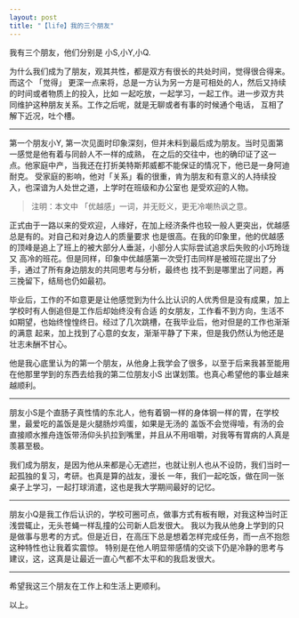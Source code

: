 ```yaml
---
layout: post
title: "【life】我的三个朋友"
---
```


我有三个朋友，他们分别是 小S,小Y,小Q.


为什么我们成为了朋友，观其共性，都是双方有很长的共处时间，觉得很合得来。
而这个 「觉得」 更深一点来将，总是一方认为另一方是可相处的人，然后又持续的时间或者物质上的投入，比如
一起吃放，一起学习，一起工作。进一步双方共同维护这种朋友关系。工作之后呢，就是无聊或者有事的时候通个电话，
互相了解下近况，吐个槽。

------

第一个朋友小Y, 第一次见面时印象深刻，但并未料到最后成为朋友。当时见面第一感觉是他有着与同龄人不一样的成熟，
在之后的交往中，也的确印证了这一点。他家庭中产，当我还在打折美特斯邦威都不能保证的情况下，他已是一身阿迪耐克。
受家庭的影响，他对「关系」看的很重，肯为朋友和有意义的人持续投入，也深谙为人处世之道，上学时在班级和办公室也
是受欢迎的人物。

> 注明：本文中 「优越感」一词，并无贬义，更无冷嘲热讽之意。

正式由于一路以来的受欢迎，人缘好，在加上经济条件也较一般人更突出，优越感总是有的。对自己和对身边人的质量要求
也是很高。在我的印象里，他的优越感的顶峰是追上了班上的被大部分人垂涎，小部分人实际尝试追求后失败的小巧玲珑又
高冷的班花。但是同样，印象中优越感第一次受打击同样是被班花提出了分手，通过了所有身边朋友的共同思考与分析，最终也
找不到是哪里出了问题，再三挽留下，结局也仍如最初。

毕业后，工作的不如意更是让他感觉到为什么比认识的人优秀但是没有成果，加上学校时有人倒追但是工作后却始终没有合适
的女朋友，工作看不到方向，生活不如期望，也始终惶惶终日。经过了几次跳槽，在我毕业后，他对但是的工作也渐渐的满意
起来，加上找到了心意的女友，渐渐平静了下来，但是我仍然认为他还是壮志未酬不甘心。

他是我心底里认为的第一个朋友，从他身上我学会了很多，以至于后来我甚至能用在他那里学到的东西去给我的第二位朋友小S
出谋划策。也真心希望他的事业越来越顺利。

------

朋友小S是个直肠子真性情的东北人，他有着钢一样的身体钢一样的胃，在学校里，最爱吃的盖饭是是火腿肠炒鸡蛋，如果是无汤的
盖饭不会觉得噎，有汤的会直接顺水推舟连饭带汤仰头扒拉到嘴里，并且从不用咀嚼，对我等有胃病的人真是羡慕至极。

我们成为朋友，是因为他从来都是心无遮拦，也就让别人也从不设防，我们当时一起孤独的复习，考研。也真是算的战友，漫长
一年，我们一起吃饭，做在同一张桌子上学习，一起打球消遣，这也是我大学期间最好的记忆。


-----

朋友小Q是我工作后认识的，学校可圈可点，做事方式有板有眼，对我这种当时正浅尝辄止，无头苍蝇一样乱撞的公司新人启发很大。
我以为我从他身上学到的只是做事与思考的方式。但是近日，在高压下总是想着怎样完成任务，而一点不抱怨这种特性也让我着实震惊。
特别是在他人明显带感情的交谈下仍是冷静的思考与建议，这，这真是让最近一直心气都不太平和的我启发很大。

----

希望我这三个朋友在工作上和生活上更顺利。

以上。
